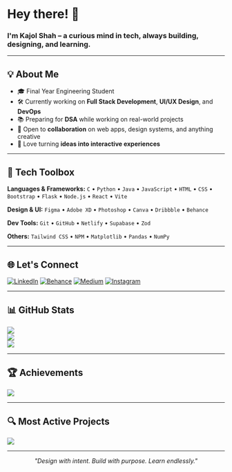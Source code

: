 # Hey there! 👋

### I'm Kajol Shah – a curious mind in tech, always building, designing, and learning.

---

## 💡 About Me

* 🎓 Final Year Engineering Student
* 🛠️ Currently working on **Full Stack Development**, **UI/UX Design**, and **DevOps**
* 📚 Preparing for **DSA** while working on real-world projects
* 🤝 Open to **collaboration** on web apps, design systems, and anything creative
* 🚀 Love turning **ideas into interactive experiences**

---

## 🧰 Tech Toolbox

**Languages & Frameworks:**
`C` • `Python` • `Java` • `JavaScript` • `HTML` • `CSS` • `Bootstrap` • `Flask` • `Node.js` • `React` • `Vite`

**Design & UI:**
`Figma` • `Adobe XD` • `Photoshop` • `Canva` • `Dribbble` • `Behance`

**Dev Tools:**
`Git` • `GitHub` • `Netlify` • `Supabase` • `Zod`

**Others:**
`Tailwind CSS` • `NPM` • `Matplotlib` • `Pandas` • `NumPy`

---

## 🌐 Let's Connect

[![LinkedIn](https://img.shields.io/badge/LinkedIn-%230077B5.svg?logo=linkedin\&logoColor=white)](https://linkedin.com/in/kajolshah29)
[![Behance](https://img.shields.io/badge/Behance-1769ff?logo=behance\&logoColor=white)](https://behance.net/kajolshah7)
[![Medium](https://img.shields.io/badge/Medium-12100E?logo=medium\&logoColor=white)](https://medium.com/@kajolshah2199)
[![Instagram](https://img.shields.io/badge/Instagram-%23E4405F.svg?logo=Instagram\&logoColor=white)](https://instagram.com/kajol_shah29)

---

## 📊 GitHub Stats

![](https://github-readme-stats.vercel.app/api?username=Kajolshah29\&theme=dark\&hide_border=false)<br/>
![](https://github-readme-streak-stats.herokuapp.com/?user=Kajolshah29\&theme=dark\&hide_border=false)<br/>
![](https://github-readme-stats.vercel.app/api/top-langs/?username=Kajolshah29\&theme=dark\&hide_border=false\&layout=compact)

---

## 🏆 Achievements

![](https://github-profile-trophy.vercel.app/?username=Kajolshah29\&theme=gruvbox\&no-frame=false\&margin-w=4)

---

## 🔍 Most Active Projects

![](https://github-contributor-stats.vercel.app/api?username=Kajolshah29\&limit=5\&theme=dark\&combine_all_yearly_contributions=true)

---

<p align="center">
  <i>"Design with intent. Build with purpose. Learn endlessly."</i>
</p>

